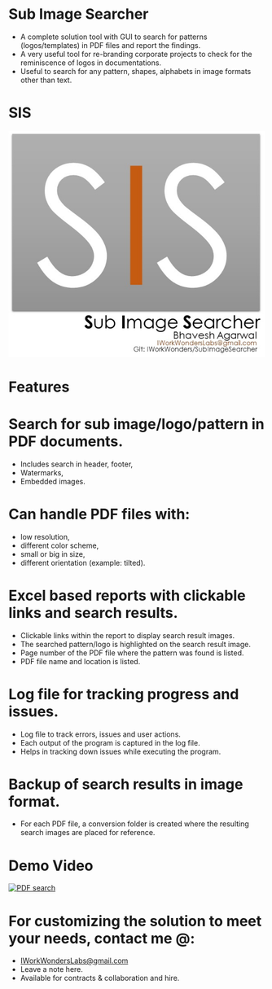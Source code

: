 # Sub Image Searcher

- A complete solution tool with GUI to search for patterns (logos/templates) in PDF files and report the findings. 
- A very useful tool for re-branding corporate projects to check for the reminiscence of logos in documentations.
- Useful to search for any pattern, shapes, alphabets in image formats other than text.

# SIS

![](https://github.com/IWorkWonders/SubImageSearcher/blob/master/LastPage/SIS_MAIN_PAGE.png?raw=true)

# Features

# Search for sub image/logo/pattern in PDF documents.
- Includes search in header, footer,
- Watermarks,
- Embedded images.

# Can handle PDF files with:
- low resolution, 
- different color scheme, 
- small or big in size, 
- different orientation (example: tilted).

# Excel based reports with clickable links and search results.
- Clickable links within the report to display search result images.
- The searched pattern/logo is highlighted on the search result image.
- Page number of the PDF file where the pattern was found is listed.
- PDF file name and location is listed.

# Log file for tracking progress and issues.
- Log file to track errors, issues and user actions.
- Each output of the program is captured in the log file.
- Helps in tracking down issues while executing the program.

# Backup of search results in image format.
- For each PDF file, a conversion folder is created where the resulting search images are placed for reference. 


# **Demo Video**
[![PDF search](http://img.youtube.com/vi/N9mFJRUvVsw/0.jpg)](http://www.youtube.com/watch?v=N9mFJRUvVsw "Sub Image Search PDF")


# For customizing the solution to meet your needs, contact me @:
- IWorkWondersLabs@gmail.com
- Leave a note here.
- Available for contracts & collaboration and hire.
